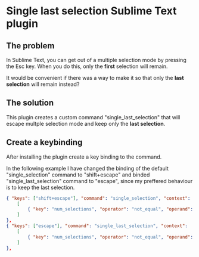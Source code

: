# Single last selection Sublime Text plugin

## The problem

In Sublime Text, you can get out of a multiple selection mode by pressing the Esc key. When you do this, only the **first** selection will remain.

It would be convenient if there was a way to make it so that only the **last selection** will remain instead?

## The solution

This plugin creates a custom command "single_last_selection" that will escape multple selection mode and keep only the **last selection**.

## Create a keybinding

After installing the plugin create a key binding to the command.

In the following example I have changed the binding of the default "single_selection" command to "shift+escape" and binded "single_last_selection" command to "escape", since my preffered behaviour is to keep the last selection.

```json
{ "keys": ["shift+escape"], "command": "single_selection", "context":
	[
		{ "key": "num_selections", "operator": "not_equal", "operand": 1 }
	]
},
{ "keys": ["escape"], "command": "single_last_selection", "context":
	[
		{ "key": "num_selections", "operator": "not_equal", "operand": 1 }
	]
},
```
